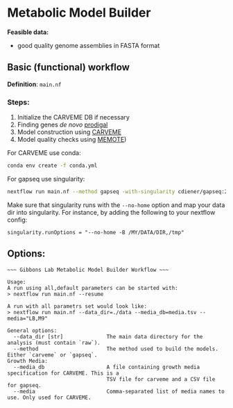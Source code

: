 # Metabolic Model Builder

**Feasible data:**

- good quality genome assemblies in FASTA format

## Basic (functional) workflow

**Definition**: `main.nf`

### Steps:

1. Initialize the CARVEME DB if necessary
2. Finding genes *de novo* [prodigal](https://github.com/hyattpd/Prodigal)
3. Model construction using [CARVEME](https://carveme.readthedocs.io/)
4. Model quality checks using [MEMOTE](https://memote.readthedocs.io/))

For CARVEME use conda:

```bash
conda env create -f conda.yml
```

For gapseq use singularity:

```bash
nextflow run main.nf --method gapseq -with-singularity cdiener/gapseq:2021.04.5
```

Make sure that singularity runs with the `--no-home` option and map your data dir
into singularity. For instance, by adding the following to your nextflow config:

```
singularity.runOptions = "--no-home -B /MY/DATA/DIR,/tmp"
```

## Options:

```
~~~ Gibbons Lab Metabolic Model Builder Workflow ~~~

Usage:
A run using all,default parameters can be started with:
> nextflow run main.nf --resume

A run with all parametrs set would look like:
> nextflow run main.nf --data_dir=./data --media_db=media.tsv --media="LB,M9"

General options:
  --data_dir [str]              The main data directory for the analysis (must contain `raw`).
  --method                      The method used to build the models. Either `carveme` or `gapseq`.
Growth Media:
  --media_db                    A file containing growth media specification for CARVEME. This is a
                                TSV file for carveme and a CSV file for gapseq.
  --media                       Comma-separated list of media names to use. Only used for CARVEME.
```
